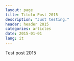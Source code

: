 ```yaml
---
layout: page
title: Titolo Post 2015
description: "Just testing."
header: header 2015
categories: articles
date: 2015-01-01
lang: it
---
```


Test post 2015
